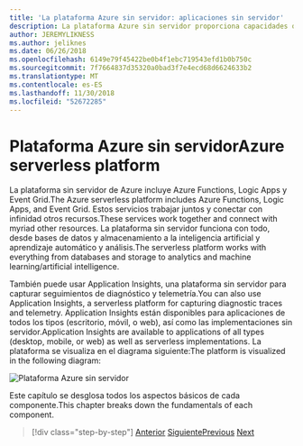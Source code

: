 ```yaml
---
title: 'La plataforma Azure sin servidor: aplicaciones sin servidor'
description: La plataforma Azure sin servidor proporciona capacidades que incluyen código escala instantánea desencadenadas por eventos, en la nube pub/sub, orquestación de flujo de trabajo y mucho más.
author: JEREMYLIKNESS
ms.author: jeliknes
ms.date: 06/26/2018
ms.openlocfilehash: 6149e79f45422be0b4f1ebc719543efd1b0b750c
ms.sourcegitcommit: 7f7664837d35320a0bad3f7e4ecd68d6624633b2
ms.translationtype: MT
ms.contentlocale: es-ES
ms.lasthandoff: 11/30/2018
ms.locfileid: "52672285"
---
```

# <a name="azure-serverless-platform"></a><span data-ttu-id="6b14c-103">Plataforma Azure sin servidor</span><span class="sxs-lookup"><span data-stu-id="6b14c-103">Azure serverless platform</span></span>

<span data-ttu-id="6b14c-104">La plataforma sin servidor de Azure incluye Azure Functions, Logic Apps y Event Grid.</span><span class="sxs-lookup"><span data-stu-id="6b14c-104">The Azure serverless platform includes Azure Functions, Logic Apps, and Event Grid.</span></span> <span data-ttu-id="6b14c-105">Estos servicios trabajar juntos y conectar con infinidad otros recursos.</span><span class="sxs-lookup"><span data-stu-id="6b14c-105">These services work together and connect with myriad other resources.</span></span> <span data-ttu-id="6b14c-106">La plataforma sin servidor funciona con todo, desde bases de datos y almacenamiento a la inteligencia artificial y aprendizaje automático y análisis.</span><span class="sxs-lookup"><span data-stu-id="6b14c-106">The serverless platform works with everything from databases and storage to analytics and machine learning/artificial intelligence.</span></span>

<span data-ttu-id="6b14c-107">También puede usar Application Insights, una plataforma sin servidor para capturar seguimientos de diagnóstico y telemetría.</span><span class="sxs-lookup"><span data-stu-id="6b14c-107">You can also use Application Insights, a serverless platform for capturing diagnostic traces and telemetry.</span></span> <span data-ttu-id="6b14c-108">Application Insights están disponibles para aplicaciones de todos los tipos (escritorio, móvil, o web), así como las implementaciones sin servidor.</span><span class="sxs-lookup"><span data-stu-id="6b14c-108">Application Insights are available to applications of all types (desktop, mobile, or web) as well as serverless implementations.</span></span> <span data-ttu-id="6b14c-109">La plataforma se visualiza en el diagrama siguiente:</span><span class="sxs-lookup"><span data-stu-id="6b14c-109">The platform is visualized in the following diagram:</span></span>

![Plataforma Azure sin servidor](./media/azure-serverless-platform.png)

<span data-ttu-id="6b14c-111">Este capítulo se desglosa todos los aspectos básicos de cada componente.</span><span class="sxs-lookup"><span data-stu-id="6b14c-111">This chapter breaks down the fundamentals of each component.</span></span>

>[!div class="step-by-step"]
><span data-ttu-id="6b14c-112">[Anterior](serverless-design-examples.md)
>[Siguiente](azure-functions.md)</span><span class="sxs-lookup"><span data-stu-id="6b14c-112">[Previous](serverless-design-examples.md)
[Next](azure-functions.md)</span></span>